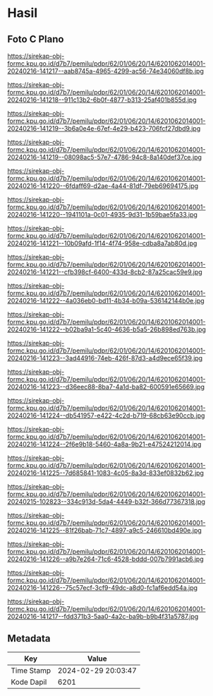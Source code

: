 # Hasil

## Foto C Plano

https://sirekap-obj-formc.kpu.go.id/d7b7/pemilu/pdpr/62/01/06/20/14/6201062014001-20240216-141217--aab8745a-4965-4299-ac56-74e34060df8b.jpg

https://sirekap-obj-formc.kpu.go.id/d7b7/pemilu/pdpr/62/01/06/20/14/6201062014001-20240216-141218--911c13b2-6b0f-4877-b313-25af401b855d.jpg

https://sirekap-obj-formc.kpu.go.id/d7b7/pemilu/pdpr/62/01/06/20/14/6201062014001-20240216-141219--3b6a0e4e-67ef-4e29-b423-706fcf27dbd9.jpg

https://sirekap-obj-formc.kpu.go.id/d7b7/pemilu/pdpr/62/01/06/20/14/6201062014001-20240216-141219--08098ac5-57e7-4786-94c8-8a140def37ce.jpg

https://sirekap-obj-formc.kpu.go.id/d7b7/pemilu/pdpr/62/01/06/20/14/6201062014001-20240216-141220--6fdaff69-d2ae-4a44-81df-79eb69694175.jpg

https://sirekap-obj-formc.kpu.go.id/d7b7/pemilu/pdpr/62/01/06/20/14/6201062014001-20240216-141220--1941101a-0c01-4935-9d31-1b59bae5fa33.jpg

https://sirekap-obj-formc.kpu.go.id/d7b7/pemilu/pdpr/62/01/06/20/14/6201062014001-20240216-141221--10b09afd-1f14-4f74-958e-cdba8a7ab80d.jpg

https://sirekap-obj-formc.kpu.go.id/d7b7/pemilu/pdpr/62/01/06/20/14/6201062014001-20240216-141221--cfb398cf-6400-433d-8cb2-87a25cac59e9.jpg

https://sirekap-obj-formc.kpu.go.id/d7b7/pemilu/pdpr/62/01/06/20/14/6201062014001-20240216-141222--4a036eb0-bd11-4b34-b09a-536142144b0e.jpg

https://sirekap-obj-formc.kpu.go.id/d7b7/pemilu/pdpr/62/01/06/20/14/6201062014001-20240216-141222--b02ba9a1-5c40-4636-b5a5-26b898ed763b.jpg

https://sirekap-obj-formc.kpu.go.id/d7b7/pemilu/pdpr/62/01/06/20/14/6201062014001-20240216-141223--3ad44916-74eb-426f-87d3-a4d9ece65f39.jpg

https://sirekap-obj-formc.kpu.go.id/d7b7/pemilu/pdpr/62/01/06/20/14/6201062014001-20240216-141223--d36eec88-8ba7-4a1d-ba82-600591e65669.jpg

https://sirekap-obj-formc.kpu.go.id/d7b7/pemilu/pdpr/62/01/06/20/14/6201062014001-20240216-141224--db541957-e422-4c2d-b719-68cb63e90ccb.jpg

https://sirekap-obj-formc.kpu.go.id/d7b7/pemilu/pdpr/62/01/06/20/14/6201062014001-20240216-141224--2f6e9b18-5460-4a8a-9b21-e47524212014.jpg

https://sirekap-obj-formc.kpu.go.id/d7b7/pemilu/pdpr/62/01/06/20/14/6201062014001-20240216-141225--7d685841-1083-4c05-8a3d-833ef0832b62.jpg

https://sirekap-obj-formc.kpu.go.id/d7b7/pemilu/pdpr/62/01/06/20/14/6201062014001-20240215-102823--334c913d-5da4-4449-b32f-366d77367318.jpg

https://sirekap-obj-formc.kpu.go.id/d7b7/pemilu/pdpr/62/01/06/20/14/6201062014001-20240216-141225--81f26bab-71c7-4897-a9c5-246610bd490e.jpg

https://sirekap-obj-formc.kpu.go.id/d7b7/pemilu/pdpr/62/01/06/20/14/6201062014001-20240216-141226--a9b7e264-71c6-4528-bddd-007b7991acb6.jpg

https://sirekap-obj-formc.kpu.go.id/d7b7/pemilu/pdpr/62/01/06/20/14/6201062014001-20240216-141226--75c57ecf-3cf9-49dc-a8d0-fc1af6edd54a.jpg

https://sirekap-obj-formc.kpu.go.id/d7b7/pemilu/pdpr/62/01/06/20/14/6201062014001-20240216-141217--fdd371b3-5aa0-4a2c-ba9b-b9b4f31a5787.jpg


## Metadata

| Key        | Value               |
| ---------- | ------------------- |
| Time Stamp | 2024-02-29 20:03:47 |
| Kode Dapil | 6201                |



